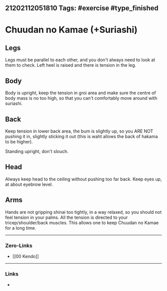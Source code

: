 21202112051810
Tags: #exercise #type_finished
---
# Chuudan no Kamae (+Suriashi)

## Legs
Legs must be parallel to each other, and you don't always need to look at them to check. Left heel is raised and there is tension in the leg. 

## Body
Body is upright, keep the tension in groi area and make sure the centre of body mass is no too high, so that you can't comfortably move around with suriashi. 

## Back
Keep tension in lower back area, the bum is slightly up, so you ARE NOT pushing it in, slightly sticking it out (this is waht allows the back of hakama to be higher). 

Standing upright, don't slouch.

## Head 
Always keep head to the ceiling without pushing too far back. Keep eyes up, at about eyebrow level.  

## Arms
Hands are not gripping shinai too tightly, in a way relaxed, so you should not feel tension in your palms. All the tension is directed to your tricep/shoulder/back muscles. This allows one to keep Chuudan no Kamae for a long time.

---
### Zero-Links
- [[00 Kendo]]
---
### Links
- 
